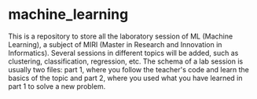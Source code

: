 # machine_learning
This is a repository to store all the laboratory session of ML (Machine Learning), a subject of MIRI (Master in Research and Innovation in Informatics). Several sessions in different topics will be added, such as clustering, classification, regression, etc. 
The schema of a lab session is usually two files: part 1, where you follow the teacher's code and learn the basics of the topic and part 2, where you used what you have learned in part 1 to solve a new problem.

